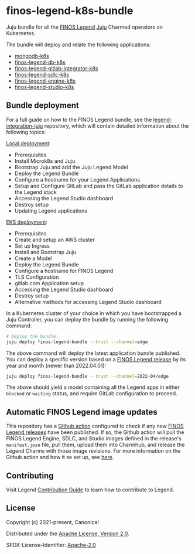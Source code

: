# finos-legend-k8s-bundle
Juju bundle for all the [FINOS Legend](https://legend.finos.org)
[Juju](https://juju.is) Charmed operators on Kubernetes.

The bundle will deploy and relate the following applications:
* [mongodb-k8s](https://github.com/canonical/mongodb-operator)
* [finos-legend-db-k8s](https://github.com/canonical/finos-legend-db-operator)
* [finos-legend-gitlab-integrator-k8s](https://github.com/canonical/finos-legend-gitlab-integrator)
* [finos-legend-sdlc-k8s](https://github.com/canonical/finos-legend-sdlc-server-operator)
* [finos-legend-engine-k8s](https://github.com/canonical/finos-legend-engine-server-operator)
* [finos-legend-studio-k8s](https://github.com/canonical/finos-legend-studio-operator/pull/1)

## Bundle deployment

For a full guide on how to the FINOS Legend bundle, see the
[legend-integration-juju](https://github.com/finos/legend-integration-juju) repository,
which will contain detailed information about the following topics:

[Local deployment](https://github.com/finos/legend-integration-juju/blob/main/docs/deploy/local.md):

- Prerequisites
- Install Microk8s and Juju
- Bootstrap Juju and add the Juju Legend Model
- Deploy the Legend Bundle
- Configure a hostname for your Legend Applications
- Setup and Configure GitLab and pass the GitLab application details to the Legend stack
- Accessing the Legend Studio dashboard
- Destroy setup
- Updating Legend applications

[EKS deployment](https://github.com/finos/legend-integration-juju/blob/main/docs/deploy/aws-eks.md):

- Prerequisites
- Create and setup an AWS cluster
- Set up Ingress
- Install and Bootstrap Juju
- Create a Model
- Deploy the Legend Bundle
- Configure a hostname for FINOS Legend
- TLS Configuration
- gitlab.com Application setup
- Accessing the Legend Studio dashboard
- Destroy setup
- Alternative methods for accessing Legend Studio dashboard

In a Kubernetes cluster of your choice in which you have bootstrapped a Juju Controller,
you can deploy the bundle by running the following command:
```bash
# Deploy the bundle:
juju deploy finos-legend-bundle --trust --channel=edge
```

The above command will deploy the latest application bundle published.
You can deploy a specific version based on a [FINOS Legend release](https://github.com/finos/legend)
by its year and month (newer than 2022.04.01):

```bash
juju deploy finos-legend-bundle --trust --channel=2022-04/edge
```

The above should yield a model containing all the Legend apps in either
`blocked` or `waiting` status, and require GitLab configuration to proceed.

## Automatic FINOS Legend image updates

This repository has a [Github action](https://github.com/finos/legend/blob/master/.github/workflows/publish_images.yaml) configured to check if any new [FINOS Legend releases](https://github.com/finos/legend) have been published. If so, the Github action will pull the FINOS Legend Engine, SDLC, and Studio images defined in the release's ``manifest.josn`` file, pull them, upload them into Charmhub, and release the Legend Charms with those image revisions. For more information on the Github action and how it se set up, see [here](https://github.com/finos/legend/blob/master/docs/CharmhubPublishing.md).

## Contributing

Visit Legend [Contribution Guide](https://github.com/finos/legend/blob/master/CONTRIBUTING.md) to learn how to contribute to Legend.

## License

Copyright (c) 2021-present, Canonical

Distributed under the [Apache License, Version 2.0](http://www.apache.org/licenses/LICENSE-2.0).

SPDX-License-Identifier: [Apache-2.0](https://spdx.org/licenses/Apache-2.0)
